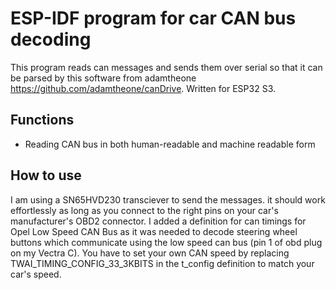 # ESP-IDF program for car CAN bus decoding

This program reads can messages and sends them over serial so that it can be parsed by this software from adamtheone https://github.com/adamtheone/canDrive. Written for ESP32 S3.

## Functions
- Reading CAN bus in both human-readable and machine readable form

## How to use
I am using a SN65HVD230 transciever to send the messages. it should work effortlessly as long as you connect to the right pins on your car's manufacturer's OBD2 connector. I added a definition for can timings for Opel Low Speed CAN Bus as it was needed to decode steering wheel buttons which communicate using the low speed can bus (pin 1 of obd plug on my Vectra C). You have to set your own CAN speed by replacing TWAI_TIMING_CONFIG_33_3KBITS in the t_config definition to match your car's speed.
